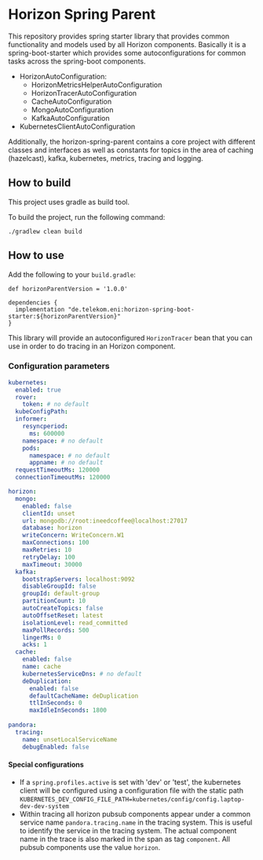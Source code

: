# Horizon Spring Parent

This repository provides spring starter library that provides common functionality and models used by all Horizon components. 
Basically it is a spring-boot-starter which provides some autoconfigurations for common tasks across the spring-boot components.

* HorizonAutoConfiguration:
  * HorizonMetricsHelperAutoConfiguration
  * HorizonTracerAutoConfiguration
  * CacheAutoConfiguration
  * MongoAutoConfiguration
  * KafkaAutoConfiguration
* KubernetesClientAutoConfiguration

Additionally, the horizon-spring-parent contains a core project with different classes and interfaces as well as constants 
for topics in the area of caching (hazelcast), kafka, kubernetes, metrics, tracing and logging.

## How to build

This project uses gradle as build tool.

To build the project, run the following command:  
```
./gradlew clean build
```

## How to use

Add the following to your `build.gradle`:  
```
def horizonParentVersion = '1.0.0'

dependencies {
  implementation "de.telekom.eni:horizon-spring-boot-starter:${horizonParentVersion}"
}
```

This library will provide an autoconfigured `HorizonTracer` bean that you can use in order to do tracing in an Horizon component.

### Configuration parameters

```yaml
kubernetes:
  enabled: true
  rover:
    token: # no default
  kubeConfigPath:
  informer:
    resyncperiod:
      ms: 600000
    namespace: # no default
    pods:
      namespace: # no default
      appname: # no default
  requestTimeoutMs: 120000
  connectionTimeoutMs: 120000

horizon:
  mongo:
    enabled: false
    clientId: unset
    url: mongodb://root:ineedcoffee@localhost:27017
    database: horizon
    writeConcern: WriteConcern.W1
    maxConnections: 100
    maxRetries: 10
    retryDelay: 100
    maxTimeout: 30000
  kafka:
    bootstrapServers: localhost:9092
    disableGroupId: false
    groupId: default-group
    partitionCount: 10
    autoCreateTopics: false
    autoOffsetReset: latest
    isolationLevel: read_committed
    maxPollRecords: 500
    lingerMs: 0
    acks: 1
  cache:
    enabled: false
    name: cache
    kubernetesServiceDns: # no default
    deDuplication:
      enabled: false
      defaultCacheName: deDuplication
      ttlInSeconds: 0
      maxIdleInSeconds: 1800
    
pandora:
  tracing:
    name: unsetLocalServiceName
    debugEnabled: false
```

#### Special configurations

* If a `spring.profiles.active` is set with 'dev' or 'test', the kubernetes client will be configured using a configuration 
  file with the static path `KUBERNETES_DEV_CONFIG_FILE_PATH=kubernetes/config/config.laptop-dev-dev-system`
* Within tracing all horizon pubsub components appear under a common service name `pandora.tracing.name` in the tracing 
  system. This is useful to identify the service in the tracing system. The actual component name in the trace is also marked 
  in the span as tag `component`. All pubsub components use the value `horizon`.
